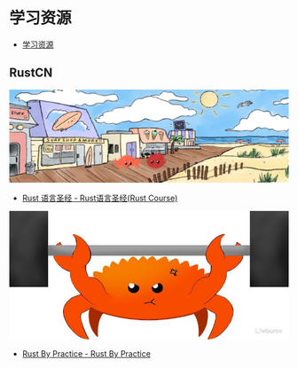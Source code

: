# 学习资源

<!--ts-->
* [学习资源](#学习资源)

<!-- Created by https://github.com/ekalinin/github-markdown-toc -->
<!-- Added by: runner, at: Fri Jul 29 08:58:58 UTC 2022 -->

<!--te-->

## RustCN

![img](https://raw.githubusercontent.com/KuanHsiaoKuo/writing_materials/main/imgs/banner.jpg)

- [Rust 语言圣经 - Rust语言圣经(Rust Course)](https://course.rs/about-book.html)

![img](https://raw.githubusercontent.com/KuanHsiaoKuo/writing_materials/main/imgs/header.jpg)

- [Rust By Practice - Rust By Practice](https://practice.rs/why-exercise.html)